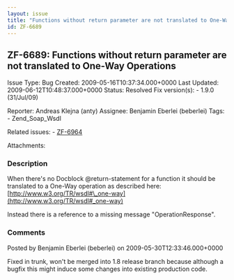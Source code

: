 ```yaml
---
layout: issue
title: "Functions without return parameter are not translated to One-Way Operations"
id: ZF-6689
---
```


ZF-6689: Functions without return parameter are not translated to One-Way Operations
------------------------------------------------------------------------------------

 Issue Type: Bug Created: 2009-05-16T10:37:34.000+0000 Last Updated: 2009-06-12T10:48:37.000+0000 Status: Resolved Fix version(s): - 1.9.0 (31/Jul/09)
 
 Reporter:  Andreas Klejna (anty)  Assignee:  Benjamin Eberlei (beberlei)  Tags: - Zend\_Soap\_Wsdl
 
 Related issues: - [ZF-6964](/issues/browse/ZF-6964)
 
 Attachments: 
### Description

When there's no Docblock @return-statement for a function it should be translated to a One-Way operation as described here: [http://www.w3.org/TR/wsdl#\_one-way](http://www.w3.org/TR/wsdl#_one-way)

Instead there is a reference to a missing message "OperationResponse".

 

 

### Comments

Posted by Benjamin Eberlei (beberlei) on 2009-05-30T12:33:46.000+0000

Fixed in trunk, won't be merged into 1.8 release branch because although a bugfix this might induce some changes into existing production code.

 

 